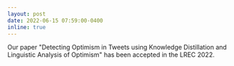 ```yaml
---
layout: post
date: 2022-06-15 07:59:00-0400
inline: true
---
```


Our paper "Detecting Optimism in Tweets using Knowledge Distillation and Linguistic Analysis of Optimism" has been accepted in the LREC 2022.
